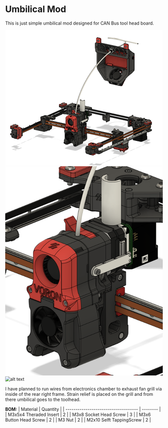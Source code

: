 # Umbilical Mod
 
 This is just simple umbilical mod designed for CAN Bus tool head board. 
 
 ![alt text](Images/complete.png)
 ![alt text](Images/front.png)
 ![alt text](Images/back.jpg)

 I have planned to run wires from electronics chamber to exhaust fan grill via inside of the rear right frame. Strain relief is placed on the grill and from there umbilical goes to the toolhead.
 
 **BOM:**
 | Material               				| Quantity |
 | ------------------------------------ | -------- |
 | M3x5x4 Theraded Insert  				|        2 |
 | M3x8 Socket Head Screw              	|        3 |
 | M3x6 Button Head Screw              	|        2 |
 | M3 Nut				            	|        2 |
 | M2x10 Selft TappingScrew             |        2 |
 
